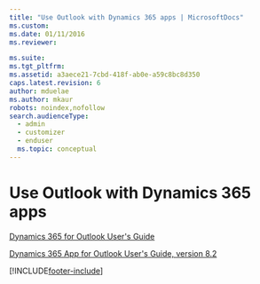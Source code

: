 ```yaml
---
title: "Use Outlook with Dynamics 365 apps | MicrosoftDocs"
ms.custom: 
ms.date: 01/11/2016
ms.reviewer: 

ms.suite: 
ms.tgt_pltfrm: 
ms.assetid: a3aece21-7cbd-418f-ab0e-a59c8bc8d350
caps.latest.revision: 6
author: mduelae
ms.author: mkaur
robots: noindex,nofollow
search.audienceType: 
  - admin
  - customizer
  - enduser
  ms.topic: conceptual
---
```

# Use Outlook with Dynamics 365 apps
[Dynamics 365 for Outlook User's Guide](dynamics-365-outlook-user-s-guide.md)  
  
[Dynamics 365 App for Outlook User's Guide, version 8.2](../../outlook-app/v8/dynamics-365-app-outlook-user-s-guide-v8.md)


[!INCLUDE[footer-include](../../includes/footer-banner.md)]
